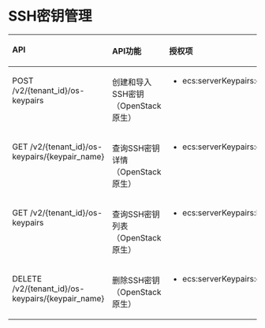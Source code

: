 # SSH密钥管理<a name="ZH-CN_TOPIC_0103071515"></a>

<a name="table796561272518"></a>
<table><thead align="left"><tr id="row10966111213255"><th class="cellrowborder" valign="top" width="43.74999999999999%" id="mcps1.1.4.1.1"><p id="p7966131215253"><a name="p7966131215253"></a><a name="p7966131215253"></a>API</p>
</th>
<th class="cellrowborder" valign="top" width="32.5%" id="mcps1.1.4.1.2"><p id="p10605125713535"><a name="p10605125713535"></a><a name="p10605125713535"></a>API功能</p>
</th>
<th class="cellrowborder" valign="top" width="23.75%" id="mcps1.1.4.1.3"><p id="p18966181212258"><a name="p18966181212258"></a><a name="p18966181212258"></a>授权项</p>
</th>
</tr>
</thead>
<tbody><tr id="row796681232520"><td class="cellrowborder" valign="top" width="43.74999999999999%" headers="mcps1.1.4.1.1 "><p id="p1299333610258"><a name="p1299333610258"></a><a name="p1299333610258"></a>POST /v2/{tenant_id}/os-keypairs</p>
</td>
<td class="cellrowborder" valign="top" width="32.5%" headers="mcps1.1.4.1.2 "><p id="p1438222944415"><a name="p1438222944415"></a><a name="p1438222944415"></a>创建和导入SSH密钥（OpenStack原生）</p>
</td>
<td class="cellrowborder" valign="top" width="23.75%" headers="mcps1.1.4.1.3 "><a name="ul39939369259"></a><a name="ul39939369259"></a><ul id="ul39939369259"><li>ecs:serverKeypairs:create</li></ul>
</td>
</tr>
<tr id="row179662012132520"><td class="cellrowborder" valign="top" width="43.74999999999999%" headers="mcps1.1.4.1.1 "><p id="p5994183614256"><a name="p5994183614256"></a><a name="p5994183614256"></a>GET /v2/{tenant_id}/os-keypairs/{keypair_name}</p>
</td>
<td class="cellrowborder" valign="top" width="32.5%" headers="mcps1.1.4.1.2 "><p id="p11382329114412"><a name="p11382329114412"></a><a name="p11382329114412"></a>查询SSH密钥详情（OpenStack原生）</p>
</td>
<td class="cellrowborder" valign="top" width="23.75%" headers="mcps1.1.4.1.3 "><a name="ul19942362254"></a><a name="ul19942362254"></a><ul id="ul19942362254"><li>ecs:serverKeypairs:get</li></ul>
</td>
</tr>
<tr id="row2096611215254"><td class="cellrowborder" valign="top" width="43.74999999999999%" headers="mcps1.1.4.1.1 "><p id="p119941036182515"><a name="p119941036182515"></a><a name="p119941036182515"></a>GET /v2/{tenant_id}/os-keypairs</p>
</td>
<td class="cellrowborder" valign="top" width="32.5%" headers="mcps1.1.4.1.2 "><p id="p123821029194415"><a name="p123821029194415"></a><a name="p123821029194415"></a>查询SSH密钥列表（OpenStack原生）</p>
</td>
<td class="cellrowborder" valign="top" width="23.75%" headers="mcps1.1.4.1.3 "><a name="ul11994203652513"></a><a name="ul11994203652513"></a><ul id="ul11994203652513"><li>ecs:serverKeypairs:list</li></ul>
</td>
</tr>
<tr id="row1896617127258"><td class="cellrowborder" valign="top" width="43.74999999999999%" headers="mcps1.1.4.1.1 "><p id="p399463622514"><a name="p399463622514"></a><a name="p399463622514"></a>DELETE /v2/{tenant_id}/os-keypairs/{keypair_name}</p>
</td>
<td class="cellrowborder" valign="top" width="32.5%" headers="mcps1.1.4.1.2 "><p id="p138332964410"><a name="p138332964410"></a><a name="p138332964410"></a>删除SSH密钥（OpenStack原生）</p>
</td>
<td class="cellrowborder" valign="top" width="23.75%" headers="mcps1.1.4.1.3 "><a name="ul199473652519"></a><a name="ul199473652519"></a><ul id="ul199473652519"><li>ecs:serverKeypairs:delete</li></ul>
</td>
</tr>
</tbody>
</table>

